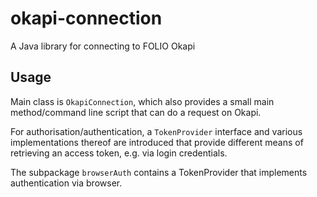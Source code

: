 # okapi-connection
A Java library for connecting to FOLIO Okapi

## Usage
 
Main class is `OkapiConnection`, which also provides a small main method/command line script
that can do a request on Okapi.

For authorisation/authentication, a `TokenProvider` interface and various implementations thereof
are introduced that provide different means of retrieving an access token, e.g. via login credentials.

The subpackage `browserAuth` contains a TokenProvider that implements authentication via browser.